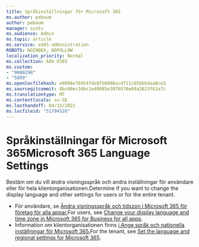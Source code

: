 ```yaml
---
title: Språkinställningar för Microsoft 365
ms.author: pebaum
author: pebaum
manager: scotv
ms.audience: Admin
ms.topic: article
ms.service: o365-administration
ROBOTS: NOINDEX, NOFOLLOW
localization_priority: Normal
ms.collection: Adm_O365
ms.custom:
- "9000298"
- "5899"
ms.openlocfilehash: e9898e76954fde8fb6988acdf11c656bbdaa8ce3
ms.sourcegitcommit: 8bc60ec34bc1e40685e3976576e04a2623f63a7c
ms.translationtype: MT
ms.contentlocale: sv-SE
ms.lasthandoff: 04/15/2021
ms.locfileid: "51794526"
---
```

# <a name="microsoft-365-language-settings"></a><span data-ttu-id="a66d5-102">Språkinställningar för Microsoft 365</span><span class="sxs-lookup"><span data-stu-id="a66d5-102">Microsoft 365 Language Settings</span></span>

<span data-ttu-id="a66d5-103">Bestäm om du vill ändra visningsspråk och andra inställningar för användare eller för hela klientorganisationen.</span><span class="sxs-lookup"><span data-stu-id="a66d5-103">Determine if you want to change the display language and other settings for users or for the entire tenant.</span></span>

- <span data-ttu-id="a66d5-104">För användare, se [Ändra visningsspråk och tidszon i Microsoft 365 för företag för alla appar.](https://support.microsoft.com/office/6f238bff-5252-441e-b32b-655d5d85d15b)</span><span class="sxs-lookup"><span data-stu-id="a66d5-104">For users, see [Change your display language and time zone in Microsoft 365 for Business for all apps](https://support.microsoft.com/office/6f238bff-5252-441e-b32b-655d5d85d15b).</span></span>
- <span data-ttu-id="a66d5-105">Information om klientorganisationen finns [i Ange språk och nationella inställningar för Microsoft 365.](https://docs.microsoft.com/office365/troubleshoot/access-management/set-language-and-region)</span><span class="sxs-lookup"><span data-stu-id="a66d5-105">For the tenant, see  [Set the language and regional settings for Microsoft 365](https://docs.microsoft.com/office365/troubleshoot/access-management/set-language-and-region).</span></span>
